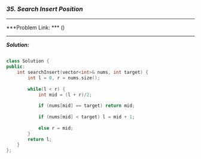 ### ***35. Search Insert Position***

<hr>

***Problem Link: *** ()

<hr>

***Solution:***

```cpp

class Solution {
public:
    int searchInsert(vector<int>& nums, int target) {
        int l = 0, r = nums.size();
        
        while(l < r) {
            int mid = (l + r)/2;
            
            if (nums[mid] == target) return mid;
            
            if (nums[mid] < target) l = mid + 1;
            
            else r = mid;
        }
        return l;
    }
};

```

